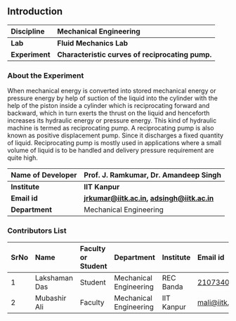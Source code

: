 ## Introduction


<b>Discipline | <b>Mechanical Engineering
:--|:--|
<b> Lab | <b> Fluid Mechanics Lab
<b> Experiment|   <b> Characteristic curves of reciprocating pump.
### About the Experiment 

When mechanical energy is converted into stored mechanical energy or pressure energy by help of suction of the liquid into the cylinder with the help of the piston inside a cylinder which is reciprocating forward and backward, which in turn exerts the thrust on the liquid and henceforth increases its hydraulic energy or pressure energy. This kind of hydraulic machine is termed as reciprocating pump. A reciprocating pump is also known as positive displacement pump. Since it discharges a fixed quantity of liquid. Reciprocating pump is mostly used in applications where a small volume of liquid is to be handled and delivery pressure requirement are quite high.

<b>Name of Developer | <b> Prof. J. Ramkumar,  Dr. Amandeep Singh
:--|:--|
<b> Institute | <b>  IIT Kanpur
<b> Email id|     <b>  jrkumar@iitk.ac.in, adsingh@iitk.ac.in
<b> Department |  Mechanical Engineering

### Contributors List

SrNo | Name | Faculty or Student | Department| Institute | Email id
:--|:--|:--|:--|:--|:--|
1 | Lakshaman Das  | Student | Mechanical Engineering |REC Banda| 2107340400013@recbanda.ac.in
2 | Mubashir Ali | Faculty | Mechanical Engineering | IIT Kanpur | mali@iitk.ac.in
